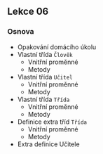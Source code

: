 Lekce 06
----------------

### Osnova

- Opakování domácího úkolu
- Vlastní třída `Člověk`
    - Vnitřní proměnné
    - Metody
- Vlastní třída `Učitel`
    - Vnitřní proměnné
    - Metody
- Vlastní třída `Třída`
    - Vnitřní proměnné
    - Metody
- Definice extra tříd `Třída`
    - Vnitřní proměnné
    - Metody
- Extra definice Učitele
